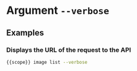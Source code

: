 # Argument ```--verbose```

## Examples

### Displays the URL of the request to the API

```bash
{{scope}} image list --verbose
```
